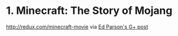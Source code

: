 # 1. Minecraft: The Story of Mojang
http://redux.com/minecraft-movie 
via [Ed Parson's G+ post](https://plus.google.com/110553637244873297610/posts/h4uitKAFuvm)

